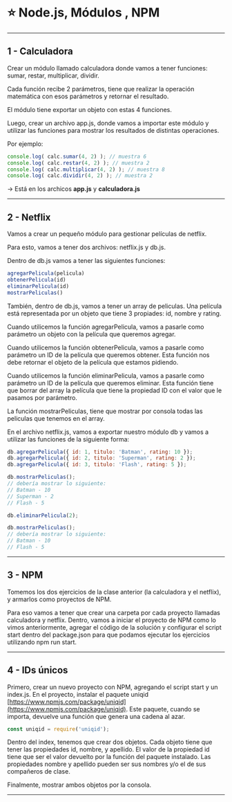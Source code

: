# :star: Node.js, Módulos , NPM

---

## 1 - Calculadora

Crear un módulo llamado calculadora donde vamos a tener funciones: sumar, restar, multiplicar, dividir.

Cada función recibe 2 parámetros, tiene que realizar la operación matemática con esos parámetros y retornar el resultado.

El módulo tiene exportar un objeto con estas 4 funciones.

Luego, crear un archivo app.js, donde vamos a importar este módulo y utilizar las funciones para mostrar los resultados de distintas operaciones.

Por ejemplo:
```JavaScript
console.log( calc.sumar(4, 2) ); // muestra 6
console.log( calc.restar(4, 2) ); // muestra 2
console.log( calc.multiplicar(4, 2) ); // muestra 8
console.log( calc.dividir(4, 2) ); // muestra 2
```

-> Está en los archicos **app.js** y **calculadora.js**

---

## 2 - Netflix

Vamos a crear un pequeño módulo para gestionar películas de netflix. 

Para esto, vamos a tener dos archivos: netflix.js y db.js.

Dentro de db.js vamos a tener las siguientes funciones:
```JavaScript
agregarPelicula(pelicula)
obtenerPelicula(id)
eliminarPelicula(id)
mostrarPeliculas()
```

También, dentro de db.js, vamos a tener un array de peliculas. Una película está representada por un objeto que tiene 3 propiades: id, nombre y rating.

Cuando utilicemos la función agregarPelicula, vamos a pasarle como parámetro un objeto con la película que queremos agregar.

Cuando utilicemos la función obtenerPelicula, vamos a pasarle como parámetro un ID de la película que queremos obtener. Esta función nos debe retornar el objeto de la película que estamos pidiendo.

Cuando utilicemos la función eliminarPelicula, vamos a pasarle como parámetro un ID de la película que queremos eliminar. Esta función tiene que borrar del array la película que tiene la propiedad ID con el valor que le pasamos por parámetro.

La función mostrarPeliculas, tiene que mostrar por consola todas las peliculas que tenemos en el array.

En el archivo netflix.js, vamos a exportar nuestro módulo db y vamos a utilizar las funciones de la siguiente forma:
```JavaScript
db.agregarPelicula({ id: 1, titulo: 'Batman', rating: 10 });
db.agregarPelicula({ id: 2, titulo: 'Superman', rating: 2 });
db.agregarPelicula({ id: 3, titulo: 'Flash', rating: 5 });

db.mostrarPeliculas();
// debería mostrar lo siguiente:
// Batman - 10
// Superman - 2
// Flash - 5

db.eliminarPelicula(2);

db.mostrarPeliculas();
// debería mostrar lo siguiente:
// Batman - 10
// Flash - 5
```

---

## 3 - NPM

Tomemos los dos ejercicios de la clase anterior (la calculadora y el netflix), y armarlos como proyectos de NPM.

Para eso vamos a tener que crear una carpeta por cada proyecto llamadas calculadora y netflix. Dentro, vamos a iniciar el proyecto de NPM como lo vimos anteriormente, agregar el código de la solución y configurar el script start dentro del package.json para que podamos ejecutar los ejercicios utilizando npm run start.

---

## 4 - IDs únicos

Primero, crear un nuevo proyecto con NPM, agregando el script start y un index.js. En el proyecto, instalar el paquete uniqid [https://www.npmjs.com/package/uniqid](https://www.npmjs.com/package/uniqid). Este paquete, cuando se importa, devuelve una función que genera una cadena al azar.

```JavaScript
const uniqid = require('uniqid');
```

Dentro del index, tenemos que crear dos objetos. Cada objeto tiene que tener las propiedades id, nombre, y apellido. El valor de la propiedad id tiene que ser el valor devuelto por la función del paquete instalado. Las propiedades nombre y apellido pueden ser sus nombres y/o el de sus compañeros de clase. 

Finalmente, mostrar ambos objetos por la consola.

---
